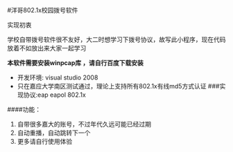 #洋哥802.1x校园拨号软件

实现初衷

学校自带拨号软件很不友好，大二时想学习下拨号协议，故写此小程序，现在代码放着不如放出来大家一起学习

**本软件需要安装winpcap库 ，请自行百度下载安装**

- 开发环境: visual studio 2008
- 只在嘉应大学南区测试通过，理论上支持所有802.1x有线md5方式认证
###实现协议:eap eapol 802.1x

####功能：

1. 自带很多嘉大的账号，不过年代久远可能已经过期
2. 自动重播，自动跳转下一个
3. 更多请自行使用体验
